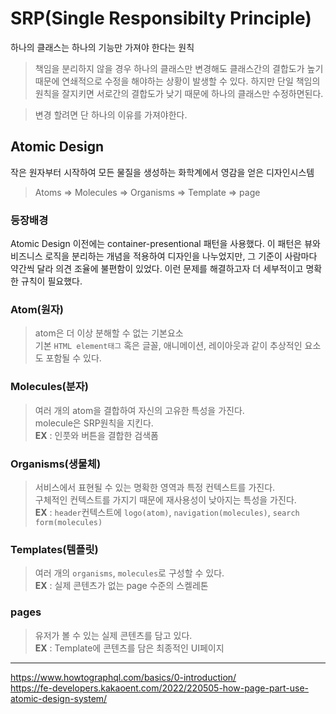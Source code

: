 # SRP(Single Responsibilty Principle)

하나의 클래스는 하나의 기능만 가져야 한다는 원칙

> 책임을 분리하지 않을 경우 하나의 클래스만 변경해도 클래스간의 결합도가 높기 때문에 연쇄적으로 수정을 해야하는 상황이 발생할 수 있다. 하지만 단일 책임의 원칙을 잘지키면 서로간의 결합도가 낮기 때문에 하나의 클래스만 수정하면된다.

> 변경 할려면 단 하나의 이유를 가져야한다.

## Atomic Design

작은 원자부터 시작하여 모든 물질을 생성하는 화학계에서 영감을 얻은 디자인시스템

> Atoms => Molecules => Organisms => Template => page

### 등장배경

Atomic Design 이전에는 container-presentional 패턴을 사용했다. 이 패턴은 뷰와 비즈니스 로직을 분리하는 개념을 적용하여 디자인을 나누었지만, 그 기준이 사람마다 약간씩 달라 의견 조율에 불편함이 있었다. 이런 문제를 해결하고자 더 세부적이고 명확한 규칙이 필요했다.

### Atom(원자)

> atom은 더 이상 분해할 수 없는 기본요소  
> 기본 `HTML element태그` 혹은 글꼴, 애니메이션, 레이아웃과 같이 추상적인 요소도 포함될 수 있다.

### Molecules(분자)

> 여러 개의 atom을 결합하여 자신의 고유한 특성을 가진다.  
> molecule은 SRP원칙을 지킨다.  
> **EX** : 인풋와 버튼을 결합한 검색폼

### Organisms(생물체)

> 서비스에서 표현될 수 있는 명확한 영역과 특정 컨텍스트를 가진다.  
> 구체적인 컨텍스트를 가지기 때문에 재사용성이 낮아지는 특성을 가진다.  
> **EX** : `header`컨텍스트에 `logo(atom)`, `navigation(molecules)`, `search form(molecules)`

### Templates(템플릿)

> 여러 개의 `organisms`, `molecules`로 구성할 수 있다.  
> **EX** : 실제 콘텐츠가 없는 page 수준의 스켈레톤

### pages

> 유저가 볼 수 있는 실제 콘텐츠를 담고 있다.  
> **EX** : Template에 콘텐츠를 담은 최종적인 UI페이지

---

https://www.howtographql.com/basics/0-introduction/  
https://fe-developers.kakaoent.com/2022/220505-how-page-part-use-atomic-design-system/
